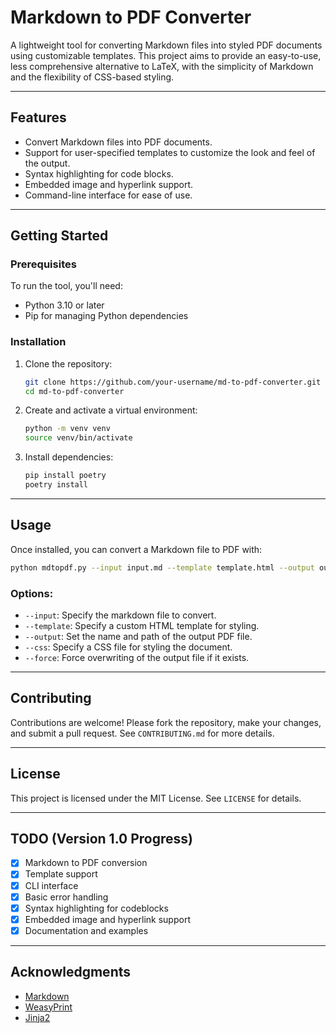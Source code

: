 # Markdown to PDF Converter

A lightweight tool for converting Markdown files into styled PDF documents using customizable templates. This project aims to provide an easy-to-use, less comprehensive alternative to LaTeX, with the simplicity of Markdown and the flexibility of CSS-based styling.

---

## Features
- Convert Markdown files into PDF documents.
- Support for user-specified templates to customize the look and feel of the output.
- Syntax highlighting for code blocks.
- Embedded image and hyperlink support.
- Command-line interface for ease of use.

---

## Getting Started

### Prerequisites
To run the tool, you'll need:
- Python 3.10 or later
- Pip for managing Python dependencies

### Installation
1. Clone the repository:
   ```bash
   git clone https://github.com/your-username/md-to-pdf-converter.git
   cd md-to-pdf-converter
   ```

2. Create and activate a virtual environment:
   ```bash
   python -m venv venv
   source venv/bin/activate
   ```

3. Install dependencies:
   ```bash
   pip install poetry
   poetry install
   ```

---

## Usage
Once installed, you can convert a Markdown file to PDF with:
```bash
python mdtopdf.py --input input.md --template template.html --output output.pdf --css style.css --force
```

### Options:
- `--input`: Specify the markdown file to convert.
- `--template`: Specify a custom HTML template for styling.
- `--output`: Set the name and path of the output PDF file.
- `--css`: Specify a CSS file for styling the document.
- `--force`: Force overwriting of the output file if it exists.

---

## Contributing
Contributions are welcome! Please fork the repository, make your changes, and submit a pull request. See `CONTRIBUTING.md` for more details.

---

## License
This project is licensed under the MIT License. See `LICENSE` for details.

---

## TODO (Version 1.0 Progress)
- [x] Markdown to PDF conversion
- [x] Template support
- [x] CLI interface
- [x] Basic error handling
- [x] Syntax highlighting for codeblocks
- [x] Embedded image and hyperlink support
- [x] Documentation and examples

---

## Acknowledgments
- [Markdown](https://daringfireball.net/projects/markdown/)
- [WeasyPrint](https://weasyprint.org/)
- [Jinja2](https://palletsprojects.com/p/jinja/)

